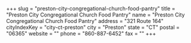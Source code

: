 +++
slug = "preston-city-congregational-church-food-pantry"
title = "Preston City Congregational Church Food Pantry"
name = "Preston City Congregational Church Food Pantry"
address = "321 Route 164"
cityIndexKey = "city-ct-preston"
city = "Preston"
state = "CT"
postal = "06365"
website = ""
phone = "860-887-6452"
fax = ""
+++

